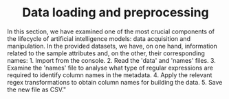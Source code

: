 # <center>Data loading and preprocessing

In this section, we have examined one of the most crucial components of the lifecycle of artificial intelligence models: data acquisition and manipulation. In the provided datasets, we have, on one hand, information related to the sample attributes and, on the other, their corresponding names:
    1. Import from the console.
    2. Read the 'data' and 'names' files.
    3. Examine the 'names' file to analyse what type of regular expressions are required to identify column names in the metadata.
    4. Apply the relevant regex transformations to obtain column names for building the data.
    5. Save the new file as CSV."
 
